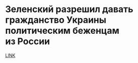 # Зеленский разрешил давать гражданство Украины политическим беженцам из России



[LINK](https://varlamov.ru/3556020.html)